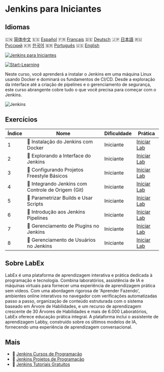 # Jenkins para Iniciantes

## Idiomas

🇨🇳 [简体中文](README_zh.md) 🇪🇸 [Español](README_es.md) 🇫🇷 [Français](README_fr.md) 🇩🇪 [Deutsch](README_de.md) 🇯🇵 [日本語](README_ja.md) 🇷🇺 [Русский](README_ru.md) 🇰🇷 [한국어](README_ko.md) 🇧🇷 [Português](README_pt.md) 🇺🇸 [English](README.md) 

[![Jenkins para Iniciantes](https://cover-creator.labex.io/jenkins-for-beginners.png?lang=pt)](https://labex.io/pt/courses/jenkins-for-beginners)

[![Start-Learning](https://img.shields.io/badge/Start-Learning-whitesmoke?style=for-the-badge)](https://labex.io/pt/courses/jenkins-for-beginners)

Neste curso, você aprenderá a instalar o Jenkins em uma máquina Linux usando Docker e dominará os fundamentos de CI/CD. Desde a exploração da interface até a criação de pipelines e o gerenciamento de segurança, este curso abrangente cobre tudo o que você precisa para começar com o Jenkins.

![Jenkins](https://img.shields.io/badge/Jenkins-whitesmoke?style=for-the-badge&logo=jenkins)


## Exercícios

|   Índice | Nome                                                | Dificuldade   | Prática                                                                                                                            |
|----------|-----------------------------------------------------|---------------|------------------------------------------------------------------------------------------------------------------------------------|
|        1 | 📖  Instalação do Jenkins com Docker                | Iniciante     | <a target='_blank' href='https://labex.io/pt/tutorials/jenkins-installing-jenkins-with-docker-391174'>Iniciar Lab</a>              |
|        2 | 📖  Explorando a Interface do Jenkins               | Iniciante     | <a target='_blank' href='https://labex.io/pt/tutorials/jenkins-exploring-the-jenkins-interface-595303'>Iniciar Lab</a>             |
|        3 | 📖  Configurando Projetos Freestyle Básicos         | Iniciante     | <a target='_blank' href='https://labex.io/pt/tutorials/jenkins-configuring-basic-freestyle-projects-595302'>Iniciar Lab</a>        |
|        4 | 📖  Integrando Jenkins com Controle de Origem (Git) | Iniciante     | <a target='_blank' href='https://labex.io/pt/tutorials/jenkins-integrating-jenkins-with-source-control-git-595304'>Iniciar Lab</a> |
|        5 | 📖  Parametrizar Builds e Usar Scripts              | Iniciante     | <a target='_blank' href='https://labex.io/pt/tutorials/jenkins-parameterizing-builds-and-using-scripts-595308'>Iniciar Lab</a>     |
|        6 | 📖  Introdução aos Jenkins Pipelines                | Iniciante     | <a target='_blank' href='https://labex.io/pt/tutorials/jenkins-introduction-to-jenkins-pipelines-595305'>Iniciar Lab</a>           |
|        7 | 📖  Gerenciamento de Plugins no Jenkins             | Iniciante     | <a target='_blank' href='https://labex.io/pt/tutorials/jenkins-managing-plugins-in-jenkins-595307'>Iniciar Lab</a>                 |
|        8 | 📖  Gerenciamento de Usuários no Jenkins            | Iniciante     | <a target='_blank' href='https://labex.io/pt/tutorials/jenkins-jenkins-user-management-391302'>Iniciar Lab</a>                     |

## Sobre LabEx

LabEx é uma plataforma de aprendizagem interativa e prática dedicada à programação e tecnologia. Combina laboratórios, assistência de IA e máquinas virtuais para fornecer uma experiência de aprendizagem prática sem vídeos. Com uma abordagem rigorosa de 'Aprender Fazendo', ambientes online interativos no navegador com verificações automatizadas passo a passo, organização de conteúdo estruturada com o sistema baseado em Árvore de Habilidades, e um recurso de aprendizagem crescente de 30 Árvores de Habilidades e mais de 6.000 Laboratórios, LabEx oferece educação prática integral. A plataforma inclui o assistente de aprendizagem Labby, construído sobre os últimos modelos de IA, fornecendo uma experiência de aprendizagem conversacional.

## Mais

- 🔗 [Jenkins Cursos de Programação](https://github.com/labex-labs/awesome-programming-courses)
- 🔗 [Jenkins Projetos de Programação](https://github.com/labex-labs/awesome-programming-projects)
- 🔗 [Jenkins Tutoriais Gratuitos](https://github.com/labex-labs/jenkins-free-tutorials)

